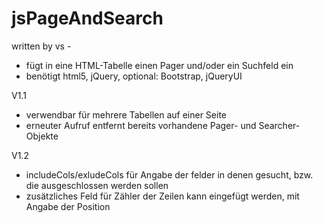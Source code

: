 # jsPageAndSearch
written by vs - 
- fügt in eine HTML-Tabelle einen Pager und/oder ein Suchfeld ein
- benötigt html5, jQuery, optional: Bootstrap, jQueryUI

V1.1
- verwendbar für mehrere Tabellen auf einer Seite
- erneuter Aufruf entfernt bereits vorhandene Pager- und Searcher-Objekte

V1.2
- includeCols/exludeCols für Angabe der felder in denen gesucht, bzw. die ausgeschlossen werden sollen
- zusätzliches Feld für Zähler der Zeilen kann eingefügt werden, mit Angabe der Position
